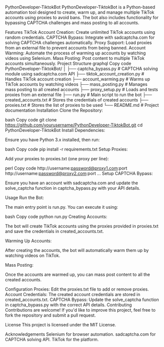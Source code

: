PythonDeveloper-TiktokBot
PythonDeveloper-TiktokBot is a Python-based automation tool designed to create, warm up, and manage multiple TikTok accounts using proxies to avoid bans. The bot also includes functionality for bypassing CAPTCHA challenges and mass posting to all accounts.

Features
TikTok Account Creation: Create unlimited TikTok accounts using random credentials.
CAPTCHA Bypass: Integrate with sadcaptcha.com for solving CAPTCHA challenges automatically.
Proxy Support: Load proxies from an external file to prevent accounts from being banned.
Account Warming: Automate the process of warming up accounts by watching videos using Selenium.
Mass Posting: Post content to multiple TikTok accounts simultaneously.
Project Structure
graphql
Copy code
PythonDeveloper-TiktokBot/
│
├── captcha_bypass.py          # CAPTCHA solving module using sadcaptcha.com API
├── tiktok_account_creation.py # Handles TikTok account creation
├── account_warming.py         # Warms up TikTok accounts by watching videos
├── mass_posting.py            # Manages mass posting to all created accounts
├── proxy_setup.py             # Loads and tests proxies from an external file
├── run.py                     # Main script to run the bot
├── created_accounts.txt       # Stores the credentials of created accounts
├── proxies.txt                # Stores the list of proxies to be used
└── README.md                  # Project documentation
Installation
Clone the Repository:

bash
Copy code
git clone https://github.com/yourusername/PythonDeveloper-TiktokBot.git
cd PythonDeveloper-TiktokBot
Install Dependencies:

Ensure you have Python 3.x installed, then run:

bash
Copy code
pip install -r requirements.txt
Setup Proxies:

Add your proxies to proxies.txt (one proxy per line):

perl
Copy code
http://username:password@proxy1.com:port
http://username:password@proxy2.com:port
...
Setup CAPTCHA Bypass:

Ensure you have an account with sadcaptcha.com and update the solve_captcha function in captcha_bypass.py with your API details.

Usage
Run the Bot:

The main entry point is run.py. You can execute it using:

bash
Copy code
python run.py
Creating Accounts:

The bot will create TikTok accounts using the proxies provided in proxies.txt and save the credentials in created_accounts.txt.

Warming Up Accounts:

After creating the accounts, the bot will automatically warm them up by watching videos on TikTok.

Mass Posting:

Once the accounts are warmed up, you can mass post content to all the created accounts.

Configuration
Proxies: Edit the proxies.txt file to add or remove proxies.
Account Credentials: The created account credentials are stored in created_accounts.txt.
CAPTCHA Bypass: Update the solve_captcha function in captcha_bypass.py with the correct API details.
Contributing
Contributions are welcome! If you'd like to improve this project, feel free to fork the repository and submit a pull request.

License
This project is licensed under the MIT License.

Acknowledgements
Selenium for browser automation.
sadcaptcha.com for CAPTCHA solving API.
TikTok for the platform.

